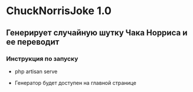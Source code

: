 # ChuckNorrisJoke 1.0

## Генерирует случайную шутку Чака Норриса и ее переводит

### Инструкция по запуску 
- php artisan serve

- Генератор будет доступен на главной странице